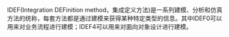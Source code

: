 IDEF(Integration DEFinition method，集成定义方法)是一系列建模、分析和仿真方法的统称，每套方法都是通过建模来获得某种特定类型的信息。其中IDEF0可以用来对业务流程进行建模；IDEF4可以用来对面向对象设计进行建模。